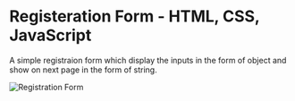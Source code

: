 # Registeration Form - HTML, CSS, JavaScript
A simple registraion form which display the inputs in the form of object and show on next page in the form of string.

![Registration Form](https://drive.google.com/file/d/101fdIRcGXr9QpMdW7kf1DA45OpTL8mpo/view?usp=sharing)

